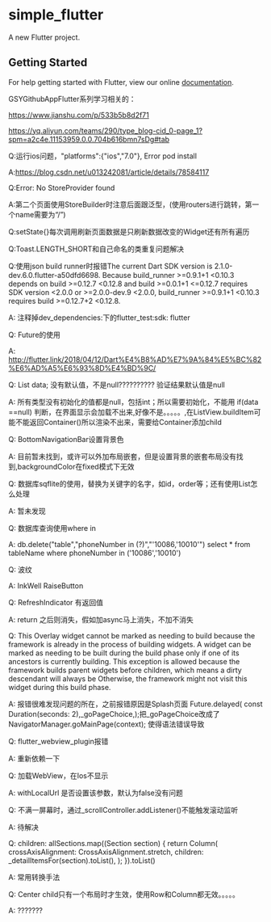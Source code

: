 # simple_flutter

A new Flutter project.

## Getting Started

For help getting started with Flutter, view our online
[documentation](https://flutter.io/).

GSYGithubAppFlutter系列学习相关的：

https://www.jianshu.com/p/533b5b8d2f71

https://yq.aliyun.com/teams/290/type_blog-cid_0-page_1?spm=a2c4e.11153959.0.0.704b616bmn7sDg#tab

Q:运行ios问题，"platforms":{"ios","7.0"}, Error pod install

A:https://blog.csdn.net/u013242081/article/details/78584117


Q:Error: No StoreProvider<dynamic> found

A:第二个页面使用StoreBuilder时注意后面跟泛型，(使用routers进行跳转，第一个name需要为“/”)

Q:setState{}每次调用刷新页面数据是只刷新数据改变的Widget还有所有遍历

Q:Toast.LENGTH_SHORT和自己命名的类重复问题解决

Q:使用json build runner时报错The current Dart SDK version is 2.1.0-dev.6.0.flutter-a50dfd6698. Because build_runner >=0.9.1+1 <0.10.3 depends on build >=0.12.7 <0.12.8 and build >=0.0.1+1 <=0.12.7 requires SDK version <2.0.0 or >=2.0.0-dev.9 <2.0.0, build_runner >=0.9.1+1 <0.10.3 requires build >=0.12.7+2 <0.12.8.

A: 注释掉dev_dependencies:下的flutter_test:sdk: flutter

Q: Future的使用

A: http://flutter.link/2018/04/12/Dart%E4%B8%AD%E7%9A%84%E5%BC%82%E6%AD%A5%E6%93%8D%E4%BD%9C/


Q: List data; 没有默认值，不是null??????????  验证结果默认值是null

A: 所有类型没有初始化的值都是null，包括int；所以需要初始化，不能用 if(data ==null) 判断，在界面显示会加载不出来,好像不是。。。。。,在ListView.buildItem可能不能返回Container()所以渲染不出来，需要给Container添加child


Q: BottomNavigationBar设置背景色

A: 目前暂未找到，或许可以外加布局嵌套，但是设置背景的嵌套布局没有找到,backgroundColor在fixed模式下无效

Q: 数据库sqflite的使用，替换为关键字的名字，如id，order等；还有使用List<dynamic>怎么处理

A: 暂未发现

Q: 数据库查询使用where in

A: db.delete("table","phoneNumber in (?)","'10086,'10010'")   select * from tableName where phoneNumber in ('10086','10010')

Q: 波纹

A: InkWell  RaiseButton


Q: RefreshIndicator 有返回值

A: return 之后则消失，假如加async马上消失，不加不消失

Q: This Overlay widget cannot be marked as needing to build because the framework is already in the
    process of building widgets. A widget can be marked as needing to be built during the build phase
   only if one of its ancestors is currently building. This exception is allowed because the framework
    builds parent widgets before children, which means a dirty descendant will always be  Otherwise, the framework might not visit this widget during this build phase.
    
A: 报错很难发现问题的所在，之前报错原因是Splash页面 Future.delayed( const Duration(seconds: 2),_goPageChoice,);把_goPageChoice改成了    NavigatorManager.goMainPage(context);  使得语法错误导致

Q: flutter_webview_plugin报错

A: 重新依赖一下


Q: 加载WebView，在Ios不显示

A: withLocalUrl 是否设置该参数，默认为false没有问题

Q: 不满一屏幕时，通过_scrollController.addListener()不能触发滚动监听

A: 待解决

Q: children: allSections.map<Widget>((Section section) {
                             return Column(
                               crossAxisAlignment: CrossAxisAlignment.stretch,
                               children: _detailItemsFor(section).toList(),
                             );
                           }).toList()
                           
A: 常用转换手法


Q: Center child只有一个布局时才生效，使用Row和Column都无效。。。。。

A: ???????